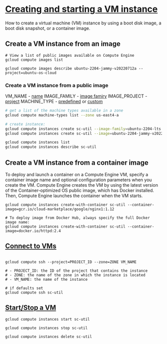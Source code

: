 # [Creating and starting a VM instance](https://cloud.google.com/compute/docs/instances/create-start-instance)
How to create a virtual machine (VM) instance by using a boot disk image, a boot disk snapshot, or a container image.


## Create a VM instance from an image

```shell
# View a list of public images available on Compute Engine
gcloud compute images list

gcloud compute images describe ubuntu-2204-jammy-v20220712a --project=ubuntu-os-cloud
```

### Create a VM instance from a public image
VM_NAME - [name](https://cloud.google.com/compute/docs/naming-resources#resource-name-format)
IMAGE_FAMILY - [image famiry](https://cloud.google.com/compute/docs/images/os-details#general-info)
IMAGE_PROJECT - [project](https://cloud.google.com/compute/docs/images/os-details#general-info)
MACHINE_TYPE - [predefined](https://cloud.google.com/compute/docs/machine-types) or [custom](https://cloud.google.com/compute/docs/instances/creating-instance-with-custom-machine-type)

```sh
# get a list of the machine types available in a zone
gcloud compute machine-types list --zone us-east4-a

# create instance:
gcloud compute instances create sc-util --image-family=ubuntu-2204-lts --image-project=ubuntu-os-cloud --machine-type=e2-micro
gcloud compute instances create sc-util --image=ubuntu-2204-jammy-v20220712a --image-project=ubuntu-os-cloud --machine-type=e2-micro

gcloud compute instances list
gcloud compute instances describe sc-util
```

## Create a VM instance from a container image
To deploy and launch a container on a Compute Engine VM, specify a container image name and optional configuration parameters when you create the VM. 
Compute Engine creates the VM by using the latest version of the Container-optimized OS public image, which has Docker installed. 
Then, Compute Engine launches the container when the VM starts.


```shell
gcloud compute instances create-with-container sc-util --container-image=gcr.io/cloud-marketplace/google/nginx1:1.12

# To deploy image from Docker Hub, always specify the full Docker image name:
gcloud compute instances create-with-container sc-util --container-image=docker.io/httpd:2.4
```

## [Connect to VMs](https://cloud.google.com/compute/docs/instances/connecting-to-instance)
```shell

gcloud compute ssh --project=PROJECT_ID --zone=ZONE VM_NAME

# - PROJECT_ID: the ID of the project that contains the instance
# - ZONE: the name of the zone in which the instance is located
# - VM_NAME: the name of the instance

# if defaults set
gcloud compute ssh sc-util
```

## [Start/Stop a VM](https://cloud.google.com/compute/docs/instances/stop-start-instance)
```shell
gcloud compute instances start sc-util

gcloud compute instances stop sc-util

gcloud compute instances delete sc-util

```
